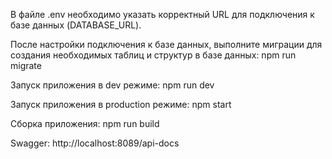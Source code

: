 В файле .env необходимо указать корректный URL для подключения к базе данных (DATABASE_URL).

После настройки подключения к базе данных, выполните миграции для создания необходимых таблиц и структур в базе данных:
npm run migrate

Запуск приложения в dev режиме:
npm run dev

Запуск приложения в production режиме:
npm start

Сборка приложения:
npm run build

Swagger:
http://localhost:8089/api-docs